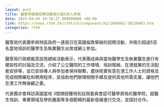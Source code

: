 ```yaml
---
layout: post
title: 醫管局倫敦招聘活動吸引逾5百人參與
date: 2023-04-03 19:38:27.000000000 +08:00
link: https://news.rthk.hk/rthk/ch/component/k2/1694862-20230403.htm
categories: rthk
---
```


醫管局代表團參與特區政府一連兩日在英國倫敦舉辦的招聘活動，共吸引超過5百名當地培訓的醫學生及執業醫生出席或網上參加。

醫管局行政總裁高拔陞總結活動表示，代表團成員與當地醫學生及執業醫生進行有建設性的討論及交流，介紹了公立醫院的工作環境、培訓階梯、在港就業的生活配套安排等，並已安排專人與參加者保持聯繫，盡快核實有意在港工作人士的資格及完成相關審批和聘用程序，並協助他們辦理相關手續及提供其他所需支援，讓他們在港工作無後顧之憂。

代表團亦會拜訪英國當地 3間頒授獲特別註冊委員會認可醫學資格的醫學院，就醫生培訓、專業領域及學術層面等多個範疇的最新發展進行交流，並探討合作。
